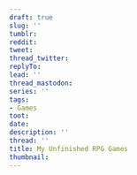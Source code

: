 ```yaml
---
draft: true
slug: ''
tumblr:
reddit:
tweet:
thread_twitter:
replyTo:
lead: ''
thread_mastodon:
series: ''
tags:
- Games
toot:
date:
description: ''
thread: ''
title: My Unfinished RPG Games
thumbnail:
---
```

